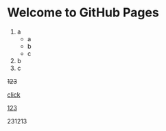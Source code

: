 # Welcome to GitHub Pages
1. a
    - a
    - b
    - c
1. b
1. c

~~123~~

[click](https://www.baidu.com)

<a href="https://www.baidu.com">123</a>

231213
